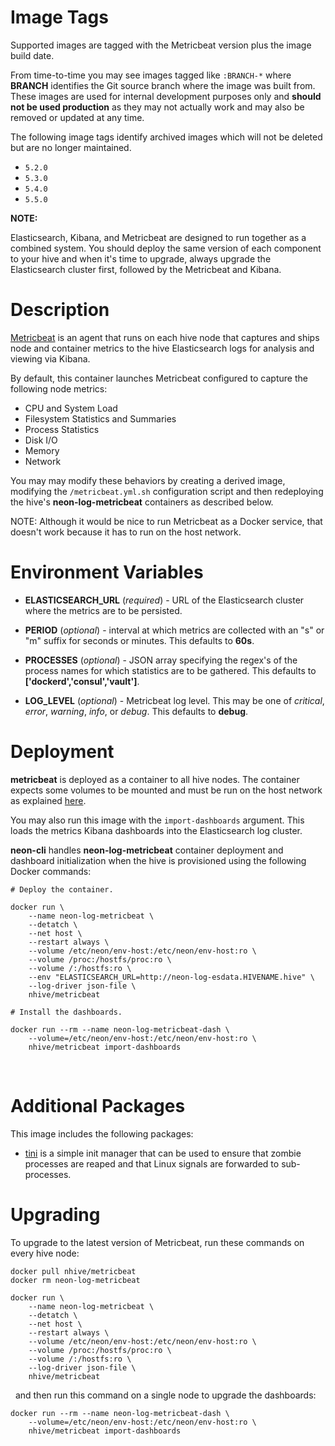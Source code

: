 # Image Tags

Supported images are tagged with the Metricbeat version plus the image build date.

From time-to-time you may see images tagged like `:BRANCH-*` where **BRANCH** identifies the Git source branch where the image was built from.  These images are used for internal development purposes only and **should not be used production** as they may not actually work and may also be removed or updated at any time.

The following image tags identify archived images which will not be deleted but are no longer maintained.

* `5.2.0`
* `5.3.0`
* `5.4.0`
* `5.5.0`

**NOTE:**

Elasticsearch, Kibana, and Metricbeat are designed to run together as a combined system.  You should deploy the same version of each component to your hive and when it's time to upgrade, always upgrade the Elasticsearch cluster first, followed by the Metricbeat and Kibana.

# Description

[Metricbeat](https://www.elastic.co/guide/en/beats/metricbeat/current/metricbeat-overview.html) is an agent that runs on each hive node that captures and ships node and container metrics to the hive Elasticsearch logs for analysis and viewing via Kibana.

By default, this container launches Metricbeat configured to capture the following node metrics:

* CPU and System Load
* Filesystem Statistics and Summaries
* Process Statistics
* Disk I/O
* Memory
* Network

You may may modify these behaviors by creating a derived image, modifying the `/metricbeat.yml.sh` configuration script and then redeploying the hive's **neon-log-metricbeat** containers as described below.

NOTE: Although it would be nice to run Metricbeat as a Docker service, that doesn't work because it has to run on the host network.

# Environment Variables

* **ELASTICSEARCH_URL** (*required*) - URL of the Elasticsearch cluster where the metrics are to be persisted.

* **PERIOD** (*optional*) - interval at which metrics are collected with an "s" or "m" suffix for seconds or minutes.  This defaults to **60s**.

* **PROCESSES** (*optional*) - JSON array specifying the regex's of the process names for which statistics are to be gathered.  This defaults to **['dockerd','consul','vault']**.

* **LOG_LEVEL** (*optional*) - Metricbeat log level.  This may be one of *critical*, *error*, *warning*, *info*, or *debug*.  This defaults to **debug**.

# Deployment

**metricbeat** is deployed as a container to all hive nodes.  The container expects some volumes to be mounted and must be run on the host network as explained [here](https://www.elastic.co/guide/en/beats/metricbeat/current/running-in-container.html).

You may also run this image with the `import-dashboards` argument.  This loads the metrics Kibana dashboards into the Elasticsearch log cluster.  

**neon-cli** handles **neon-log-metricbeat** container deployment and dashboard initialization when the hive is provisioned using the following Docker commands:

````
# Deploy the container.

docker run \
    --name neon-log-metricbeat \
    --detatch \
    --net host \
    --restart always \
    --volume /etc/neon/env-host:/etc/neon/env-host:ro \
    --volume /proc:/hostfs/proc:ro \
    --volume /:/hostfs:ro \
    --env "ELASTICSEARCH_URL=http://neon-log-esdata.HIVENAME.hive" \
    --log-driver json-file \
    nhive/metricbeat

# Install the dashboards.
    
docker run --rm --name neon-log-metricbeat-dash \
    --volume=/etc/neon/env-host:/etc/neon/env-host:ro \
    nhive/metricbeat import-dashboards
````
&nbsp;
# Additional Packages

This image includes the following packages:

* [tini](https://github.com/krallin/tini) is a simple init manager that can be used to ensure that zombie processes are reaped and that Linux signals are forwarded to sub-processes.

# Upgrading

To upgrade to the latest version of Metricbeat, run these commands on every hive node:

````
docker pull nhive/metricbeat
docker rm neon-log-metricbeat

docker run \
    --name neon-log-metricbeat \
    --detatch \
    --net host \
    --restart always \
    --volume /etc/neon/env-host:/etc/neon/env-host:ro \
    --volume /proc:/hostfs/proc:ro \
    --volume /:/hostfs:ro \
    --log-driver json-file \
    nhive/metricbeat
````
&nbsp;
and then run this command on a single node to upgrade the dashboards:
````
docker run --rm --name neon-log-metricbeat-dash \
    --volume=/etc/neon/env-host:/etc/neon/env-host:ro \
    nhive/metricbeat import-dashboards
````
&nbsp;
